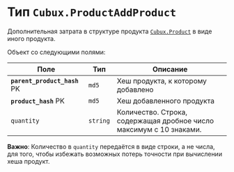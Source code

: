 Тип `Cubux.ProductAddProduct`
=============================

Дополнительная затрата в структуре продукта [`Cubux.Product`][Cubux.Product] в
виде иного продукта.

Объект со следующими полями:

Поле | Тип | Описание
---- | --- | --------
**`parent_product_hash`** PK | `md5` | Хеш продукта, к которому добавлено
**`product_hash`** PK | `md5` | Хеш добавленного продукта
`quantity` | `string` | Количество. Строка, содержащая дробное число максимум с 10 знаками.

**Важно**: Количество в `quantity` передаётся в виде строки, а не числа, для
того, чтобы избежать возможных потерь точности при вычислении хеша продукт.


[Cubux.Product]: ./product.md

